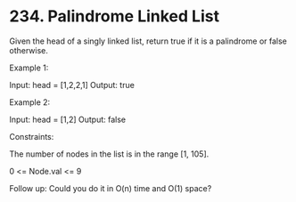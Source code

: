 # 234. Palindrome Linked List

Given the head of a singly linked list, return true if it is a palindrome or false otherwise.

Example 1:

Input: head = [1,2,2,1]
Output: true

Example 2:

Input: head = [1,2]
Output: false

Constraints:

The number of nodes in the list is in the range [1, 105].

0 <= Node.val <= 9

Follow up: Could you do it in O(n) time and O(1) space?